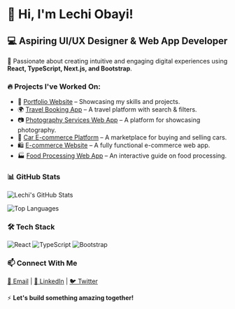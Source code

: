 # 👋 Hi, I'm Lechi Obayi!  

## 💻 Aspiring UI/UX Designer & Web App Developer  

🚀 Passionate about creating intuitive and engaging digital experiences using **React, TypeScript, Next.js, and Bootstrap**.  

### 🔥 Projects I've Worked On:  
- 🎨 [Portfolio Website](https://github.com/lechiobayi/portfolio-project) – Showcasing my skills and projects.  
- 🌍 [Travel Booking App](https://github.com/lechiobayi/travel-guide) – A travel platform with search & filters.  
- 📷 [Photography Services Web App](https://github.com/lechiobayi/photography-project) – A platform for showcasing photography.  
- 🚗 [Car E-commerce Platform](https://github.com/lechiobayi/Cars-Ecommerce) – A marketplace for buying and selling cars.  
- 🛍️ [E-commerce Website](https://github.com/lechiobayi/ecommerce-website) – A fully functional e-commerce web app.  
- 🏭 [Food Processing Web App](https://github.com/lechiobayi/Processingfoods) – An interactive guide on food processing.  

### 📊 GitHub Stats  
![Lechi's GitHub Stats](https://github-readme-stats.vercel.app/api?username=Lech12&show_icons=true&theme=radical)

![Top Languages](https://github-readme-stats.vercel.app/api/top-langs/?username=Lechi12&layout=compact&theme=radical)

  

### 🛠️ Tech Stack  
![React](https://img.shields.io/badge/React-20232A?style=for-the-badge&logo=react&logoColor=61DAFB)
![TypeScript](https://img.shields.io/badge/TypeScript-007ACC?style=for-the-badge&logo=typescript&logoColor=white)
![Bootstrap](https://img.shields.io/badge/Bootstrap-563D7C?style=for-the-badge&logo=bootstrap&logoColor=white)  

### 📫 Connect With Me  
[📧 Email](mailto:lechiobayi@gmail.com) | [💼 LinkedIn](https://www.linkedin.com/in/lechi-obayi-664a60335/) | [🐦 Twitter](https://x.com/Sl_eeem)  

⚡ **Let's build something amazing together!**  
